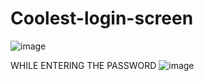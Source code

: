 # Coolest-login-screen

![image](https://user-images.githubusercontent.com/72151864/200362945-aeddd2e3-e98d-42a9-817a-1c74103b315d.png)

WHILE ENTERING THE PASSWORD
![image](https://user-images.githubusercontent.com/72151864/200363265-b497ebd7-110c-416e-a174-f63eecb2108e.png)
